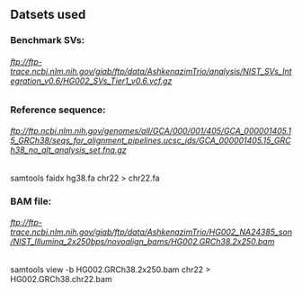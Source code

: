 ## Datsets used

### Benchmark SVs:

###### ftp://ftp-trace.ncbi.nlm.nih.gov/giab/ftp/data/AshkenazimTrio/analysis/NIST_SVs_Integration_v0.6/HG002_SVs_Tier1_v0.6.vcf.gz

### Reference sequence:

###### ftp://ftp.ncbi.nlm.nih.gov/genomes/all/GCA/000/001/405/GCA_000001405.15_GRCh38/seqs_for_alignment_pipelines.ucsc_ids/GCA_000001405.15_GRCh38_no_alt_analysis_set.fna.gz
samtools faidx hg38.fa chr22  > chr22.fa

### BAM file:

###### ftp://ftp-trace.ncbi.nlm.nih.gov/giab/ftp/data/AshkenazimTrio/HG002_NA24385_son/NIST_Illumina_2x250bps/novoalign_bams/HG002.GRCh38.2x250.bam
samtools view -b HG002.GRCh38.2x250.bam chr22 > HG002.GRCh38.chr22.bam

